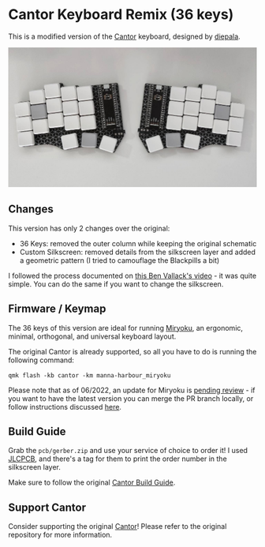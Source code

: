 # Cantor Keyboard Remix (36 keys)
This is a modified version of the [Cantor](https://github.com/diepala/cantor) keyboard, designed by [diepala](https://github.com/diepala).

![Cantor Keyboard](assets/cantor-remix.jpg)


## Changes
This version has only 2 changes over the original:
- 36 Keys: removed the outer column while keeping the original schematic
- Custom Silkscreen: removed details from the silkscreen layer and added a geometric pattern (I tried to camouflage the Blackpills a bit)

I followed the process documented on [this Ben Vallack's video](https://www.youtube.com/watch?v=JqpBKuEVinw) - it was quite simple. You can do the same if you want to change the silkscreen. 


## Firmware / Keymap
The 36 keys of this version are ideal for running [Miryoku](https://github.com/manna-harbour/miryoku), an ergonomic, minimal, orthogonal, and universal keyboard layout.

The original Cantor is already supported, so all you have to do is running the following command:
```
qmk flash -kb cantor -km manna-harbour_miryoku
```

Please note that as of 06/2022, an update for Miryoku is [pending review](https://github.com/qmk/qmk_firmware/pull/16482) - if you want to have the latest version you can merge the PR branch locally, or follow instructions discussed [here](https://github.com/manna-harbour/miryoku/discussions/89).


## Build Guide
Grab the `pcb/gerber.zip` and use your service of choice to order it! I used [JLCPCB](https://jlcpcb.com/), and there's a tag for them to print the order number in the silkscreen layer. 

Make sure to follow the original [Cantor Build Guide](https://github.com/diepala/cantor/blob/main/doc/build_guide.md). 

## Support Cantor
Consider supporting the original [Cantor](https://github.com/diepala/cantor)! Please refer to the original repository for more information.


